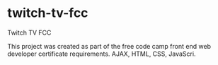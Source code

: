 # twitch-tv-fcc
Twitch TV FCC

This project was created as part of the free code camp front end web developer certificate requirements. AJAX, HTML, CSS, JavaScri.
